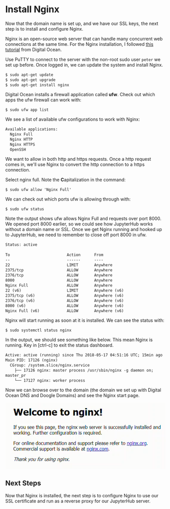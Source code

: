 # Install Nginx

Now that the domain name is set up, and we have our SSL keys, the next step is to install and configure Nginx. 

Nginx is an open-source web server that can handle many concurrent web connections at the same time. For the Nginx installation, I followed [this tutorial](https://www.digitalocean.com/community/tutorials/how-to-install-nginx-on-ubuntu-16-04) from Digital Ocean.

Use PuTTY to connect to the server with the non-root sudo user ```peter``` we set up before. Once logged in, we can update the system and install Nginx.

```text
$ sudo apt-get update
$ sudo apt-get upgrade
$ sudo apt-get install nginx
```

Digital Ocean installs a firewall application called **ufw**. Check out which apps the ufw firewall can work with:

```text
$ sudo ufw app list
```

We see a list of available ufw configurations to work with Nginx:

```text
Available applications:
  Nginx Full
  Nginx HTTP
  Nginx HTTPS
  OpenSSH
```

We want to allow in both http and https requests. Once a http request comes in, we'll use Nginx to convert the http connection to a https connection. 

Select nginx full. Note the **C**apitalization in the command:

```text
$ sudo ufw allow 'Nginx Full'
```

We can check out which ports ufw is allowing through with:

```text
$ sudo ufw status
```

Note the output shows ufw allows Nginx Full and requests over port 8000. We opened port 8000 earlier, so we could see how JupyterHub works without a domain name or SSL.  Once we get Nginx running and hooked up to JupyterHub, we need to remember to close off port 8000 in ufw.

```
Status: active

To                         Action      From
--                         ------      ----
22                         LIMIT       Anywhere
2375/tcp                   ALLOW       Anywhere
2376/tcp                   ALLOW       Anywhere
8000                       ALLOW       Anywhere
Nginx Full                 ALLOW       Anywhere
22 (v6)                    LIMIT       Anywhere (v6)
2375/tcp (v6)              ALLOW       Anywhere (v6)
2376/tcp (v6)              ALLOW       Anywhere (v6)
8000 (v6)                  ALLOW       Anywhere (v6)
Nginx Full (v6)            ALLOW       Anywhere (v6)
```

Nginx will start running as soon at it is installed. We can see the status with:

```text
$ sudo systemctl status nginx
```

In the output, we should see something like below. This mean Nginx is running. Key in [ctrl-c] to exit the status dashboard.

```text
Active: active (running) since Thu 2018-05-17 04:51:16 UTC; 15min ago
Main PID: 17126 (nginx)
  CGroup: /system.slice/nginx.service
    ├── 17126 nginx: master process /usr/sbin/nginx -g daemon on; master_pr
    └── 17127 nginx: worker process
```

Now we can browse over to the domain (the domain we set up with Digital Ocean DNS and Doogle Domains) and see the Nginx start page.

![nginx welcome page](images/welcome_to_nginx.png)

## Next Steps

Now that Nginx is installed, the next step is to configure Nginx to use our SSL certificate and run as a reverse proxy for our JupyterHub server.

<br>
